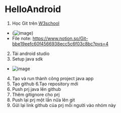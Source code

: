 # HelloAndroid
1. Học Git trên [W3school]((https://www.w3schools.com/git/default.asp))
  * (![image](htps://github.com/user-attachments/assets/118b6574-13b3-439d-838e-7eadb22c6016))
  * File note: https://www.notion.so/Git-bbe19eefc60f4566938ecc5c6f03c8bc?pvs=4
2. Tải android studio
3. Setup java sdk
 * ![image](https://github.com/user-attachments/assets/bff0455e-7bb0-42d8-832b-1c0f10ada4b4)
4. Tạo và run thành công project java app 
5. Tạo github
6.Tạo repository mới
7. Push prj java lên github
8. Thêm gitignore cho prj
9. Push lại prj một lần nữa lên git
10. Gửi lại link github của prj mỗi người vào nhóm này
